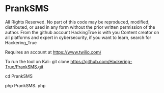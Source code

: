 # PrankSMS
All Rights Reserved. No part of this code may be reproduced, modified, distributed, or used in any form without the prior written permission of the author.
From the github account HackingTrue is with you Content creator on all platforms and expert in cybersecurity, if you want to learn, search for Hackering_True 


Requires an account at https://www.twilio.com/

To run the tool on Kali:
git clone https://github.com/Hackering-True/PrankSMS.git

cd PrankSMS

php PrankSMS. php

